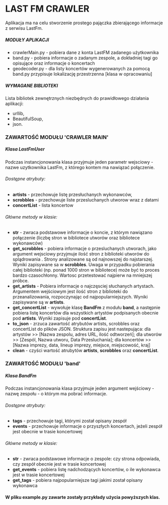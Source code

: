 # LAST FM CRAWLER #

Aplikacja ma na celu stworzenie prostego pajączka zbierającego informacje z serwisu LastFm.
##### MODUŁY APLIKACJI #####
* crawlerMain.py - pobiera dane z konta LastFM zadanego użytkownika
* band.py - pobiera informacje o zadanym zespole, a dokładniej tagi go opisujące oraz informacje o koncertach
* geodecoder.py - dla listy koncertów wygenerowanych za pomocą band.py przypisuje lokalizację przestrzenna [klasa w opracowaniu]
##### WYMAGANE BIBLIOTEKI #####
Lista bibliotek zewnętrznych niezbędnych do prawidłowego działania aplikacji:
* urllib,
* BeautifulSoup,
* json.

### ZAWARTOŚĆ MODUŁU 'CRAWLER MAIN' ###
##### Klasa LastFmUser
Podczas instancjonowania klasa przyjmuje jeden parametr wejsciowy - nazwe uzytkownika LastFm, z którego kontem ma nawiązać połączenie.
###### Dostępne atrybuty:
* __artists__ - przechowuje listę przesłuchanych wykonawców,
* __scrobbles__ - przechowuje liste przesluchanych utworow wraz z datami
* __concertList__ - lista koncertow 
###### Główne metody w klasie:
* __str__ - zwraca podstawowe informacje o koncie, z którym nawiązano połączenie (liczbę stron w bibliotece utworów oraz bibliotece wykonawców)
* __get_scrobbles__ - pobiera informacje o przesluchanych utworach, jako  argument wejsciowy przyjmuje ilość stron z biblioteki utworów do splądrowania . Strony analizowane są od najnowszej do najstarszej. Wyniki zapisywane sa w __scrobbles__. Uwaga w przypadku pobierania całej biblioteki (np. ponad 1000 stron w bibliotece) może być to proces bardzo czasochłonny. Wartosc przetestować najpierw na mniejszej próbce.
* __get_artists__ - Pobiera informacje o najczęsciej słuchanych artystach. Argumentem wejściowym jest ilość stron z biblioteki do przeanalizowania, rozpoczynając od najpopularniejszych. Wyniki zapisywane są w __artists__.
* __get_concertList__ - wywołuje klasę __BandFm__ z modułu __band__, a następnie pobiera listę koncertów dla wszystkich artystów podpisanych obecnie pod __artists__. Wyniki zapisuje pod __concertList__.
* __to_json__ - zrzuca zawartość atrybutów artists, scrobbles oraz concertList do plików JSON. Struktura zapisu jest nastepująca: dla artystów >> [Nazwa zespolu,  adres URL, ilość odtworzeń];
dla utworów >> [Zespól, Nazwa utworu, Data Przesluchania]; dla koncertów >> [Nazwa imprezy, data, lineup imprezy, miejsce, miejscowość, kraj]
* __clean__ - czyści wartość atrubytów __artists__, __scrobbles__ oraz __concertList__.

### ZAWARTOŚĆ MODUŁU 'band' ###
##### Klasa BandFm
Podczas instancjonowania klasa przyjmuje jeden argument wejściowy - nazwę zespołu - o którym ma pobrać informacje.
###### Dostępne atrybuty:
* __tags__ - przechowuje tagi, którymi został opisany zespół
* __events__ - przechowuje informacje o przyszłych koncertach, jeżeli zespół jest obecnie w trasie koncertowej
###### Główne metody w klasie:
* __str__ - zwraca podstawowe informacje o zespole: czy strona odpowiada, czy zespół obecnie jest w trasie koncertowej
* __get_events__ - pobiera listę nadchodzących koncertów, o ile wykonawca jest w trasie koncertowej
* __get_tags__ - pobiera najpopularniejsze tagi jakimi został opisany wykonawca

#### W pliku example.py zawarte zostały przykłady użycia powyższych klas.
